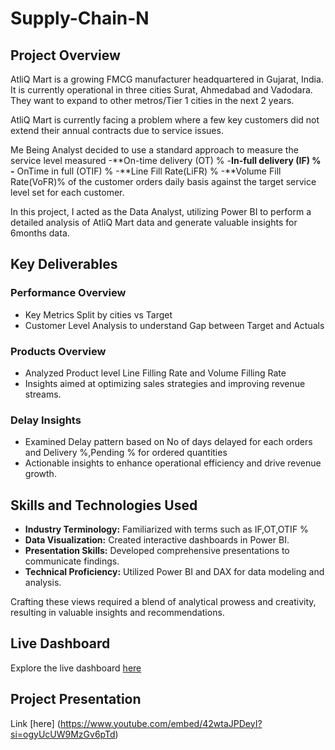 # Supply-Chain-N


## Project Overview

AtliQ Mart is a growing FMCG manufacturer headquartered in Gujarat, India. It is currently operational in three cities Surat, Ahmedabad and Vadodara. They want to expand to other metros/Tier 1 cities in the next 2 years.

AtliQ Mart is currently facing a problem where a few key customers did not extend their annual contracts due to service issues.

Me Being Analyst decided to use a standard approach to measure the service level measured
 -**On-time delivery (OT) %
 -**In-full delivery (IF) %
 -** OnTime in full (OTIF) %
 -**Line Fill Rate(LiFR) %
 -**Volume Fill Rate(VoFR)%
 of the customer orders daily basis against the target service level set for each customer.

In this project, I acted as the Data Analyst, utilizing Power BI to perform a detailed analysis of AtliQ Mart data and generate valuable insights for 6months data.

## Key Deliverables

### Performance Overview
- Key Metrics Split by cities vs Target
- Customer Level Analysis to understand Gap between Target and Actuals 
### Products Overview
- Analyzed Product level Line Filling Rate and Volume Filling Rate
- Insights aimed at optimizing sales strategies and improving revenue streams.

### Delay Insights 
- Examined Delay pattern based on No of days delayed for each orders and Delivery %,Pending % for ordered quantities
- Actionable insights to enhance operational efficiency and drive revenue growth.

## Skills and Technologies Used

- **Industry Terminology:** Familiarized with terms such as IF,OT,OTIF %
- **Data Visualization:** Created interactive dashboards in Power BI.
- **Presentation Skills:** Developed comprehensive presentations to communicate findings.
- **Technical Proficiency:** Utilized Power BI and DAX for data modeling and analysis.


Crafting these views required a blend of analytical prowess and creativity, resulting in valuable insights and recommendations.

## Live Dashboard

Explore the live dashboard [here](https://app.powerbi.com/groups/me/reports/2034a776-29f2-4287-8a64-026ac538ff57/47cadb8a109697100bf7?experience=power-bi
)

## Project Presentation
Link [here] (https://www.youtube.com/embed/42wtaJPDeyI?si=ogyUcUW9MzGv6pTd)

